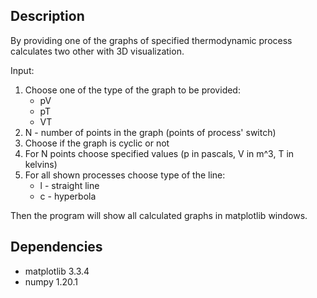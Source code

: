 ## Description
By providing one of the graphs of specified thermodynamic process calculates two other with 3D visualization.

Input:
1. Choose one of the type of the graph to be provided:
	- pV
	- pT
	- VT
2. N - number of points in the graph (points of process' switch)
3. Choose if the graph is cyclic or not
4. For N points choose specified values (p in pascals, V in m^3, T in kelvins) 
5. For all shown processes choose type of the line:
	- l - straight line
	- c - hyperbola

Then the program will show all calculated graphs in matplotlib windows.

## Dependencies
- matplotlib 3.3.4
- numpy 1.20.1
